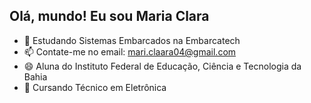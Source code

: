 ##  Olá, mundo! Eu sou Maria Clara 

- 🌱 Estudando Sistemas Embarcados na Embarcatech
- 📫 Contate-me no email: mari.claara04@gmail.com
- 😄 Aluna do Instituto Federal de Educação, Ciência e Tecnologia da Bahia
- 🤖 Cursando Técnico em Eletrônica
